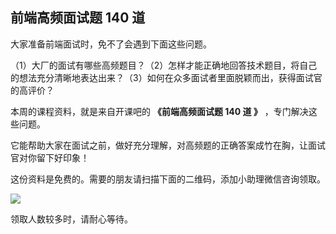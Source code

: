## 前端高频面试题 140 道

大家准备前端面试时，免不了会遇到下面这些问题。

（1）大厂的面试有哪些高频题目？（2）怎样才能正确地回答技术题目，将自己的想法充分清晰地表达出来？（3）如何在众多面试者里面脱颖而出，获得面试官的高评价？

本周的课程资料，就是来自开课吧的 **《前端高频面试题 140 道
》** ，专门解决这些问题。

它能帮助大家在面试之前，做好充分理解，对高频题的正确答案成竹在胸，让面试官对你留下好印象！

这份资料是免费的。需要的朋友请扫描下面的二维码，添加小助理微信咨询领取。

![](https://cdn.beekka.com/blogimg/asset/202008/bg2020080608.jpg)

领取人数较多时，请耐心等待。



